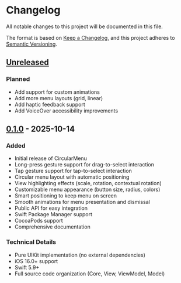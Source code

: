 # Changelog

All notable changes to this project will be documented in this file.

The format is based on [Keep a Changelog](https://keepachangelog.com/en/1.0.0/),
and this project adheres to [Semantic Versioning](https://semver.org/spec/v2.0.0.html).

## [Unreleased]

### Planned
- Add support for custom animations
- Add more menu layouts (grid, linear)
- Add haptic feedback support
- Add VoiceOver accessibility improvements

## [0.1.0] - 2025-10-14

### Added
- Initial release of CircularMenu
- Long-press gesture support for drag-to-select interaction
- Tap gesture support for tap-to-select interaction
- Circular menu layout with automatic positioning
- View highlighting effects (scale, rotation, contextual rotation)
- Customizable menu appearance (button size, radius, colors)
- Smart positioning to keep menu on screen
- Smooth animations for menu presentation and dismissal
- Public API for easy integration
- Swift Package Manager support
- CocoaPods support
- Comprehensive documentation

### Technical Details
- Pure UIKit implementation (no external dependencies)
- iOS 16.0+ support
- Swift 5.9+
- Full source code organization (Core, View, ViewModel, Model)

[Unreleased]: https://github.com/songmoro/CircularMenu/compare/v0.1.0...HEAD
[0.1.0]: https://github.com/songmoro/CircularMenu/releases/tag/v0.1.0
